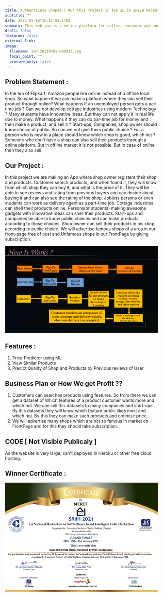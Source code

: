 ```yaml
---
title: Authenticate Shopee | Our this Project in top 20 in SRIIH Hackathon
subtitle: ""
date: 2021-05-18T16:15:08.170Z
summary: This web app is a online platform for seller, customer and someone who need a parttime job of delivery boy.
draft: false
featured: false
external_link:
image:
  filename: img-20210401-wa0033.jpg
  focal_point: ""
  preview_only: false
---
```

## Problem Statement :

In the era of Flipkart, Amazon people like online instead of a
offline local shop. So what happen if we can make a platform where
they can sell their product through online?
What happens if an unemployed person gets a part time job ?
Can we not develop cottage industries using modern Technology ?
Many students have innovative ideas. But they can not apply it in
real life due to money. What happens if they can do par-time job for
money and then make a product, and sell it ?
Start-ups, Companies, shop owner should know choice of public. So
can we not give them public choice ?
For a person who is new in a place should know which shop is good,
which not ?
Someone who don't have a shop can also sell their products
through a online platform. But in offline market it is not possible.
But in case of online then they also sell.

## Our Project :

In this project we are making an App where shop owner registers
their shop and products. Customer search products, and when
found it, they will know from which shop they can buy it, and
what is the price of it. They will be able to see reviews and rating
from previous buyers and can decide about buying it and can also
see the rating of the shop.
Jobless persons or even students can work as delivery agent as a
part-time job.
Cottage industries can shell their products online.
Persons(or students) making awesome gadgets with innovative
ideas can shell their products.
Start-ups and companies be able to know public choices and can
make products according to those choices.
Shop owner can sell their products in his shop according to public
choice.
We will advertise famous shops of a area in our front-page free of
cost and Unfamous shops in our FrontPage by giving subscription.

![](1-6rsddqxv-l_xsj39y1mlpq.png)



## Features :

1. Price Predictor using ML
2. View Similar Products
3. Predict Quality of Shop and Products by Previous reviews
   of User



## Business Plan or How We get Profit ??

1. Customers can searches products using features. So from
   there we can get a dataset of Which features of a product
   customer wants more and which not. We can sell this datasets to
   many companies and start-ups.
   By this datasets they will know which feature public likes most
   and which not. By this they can make such products and optimize
   price.
2. We will advertise many shops which are not so famous in
   market on FrontPage and for this they should take subscription.



## CODE  \[ Not Visible Publicaly ]

As the website is very large, can't deployed in Heroku or other free cloud hosting.



## Winner Certificate :

![](new.png)
